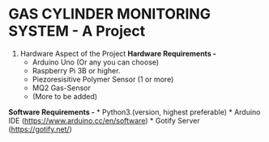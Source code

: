 # GAS CYLINDER MONITORING SYSTEM - A Project

1. Hardware Aspect of the Project
    **Hardware Requirements -**
      * Arduino Uno (Or any you can choose) 
      * Raspberry Pi 3B or higher.
      * Piezoresisitive Polymer Sensor (1 or more) 
      * MQ2 Gas-Sensor
      * (More to be added) 
  
  **Software Requirements -**
      * Python3.(version, highest preferable) 
      * Arduino IDE (https://www.arduino.cc/en/software)
      * Gotify Server (https://gotify.net/)
    
